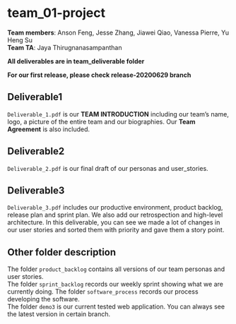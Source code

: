 # team_01-project
**Team members**: Anson Feng, Jesse Zhang, Jiawei Qiao, Vanessa Pierre, Yu Heng Su  
**Team TA**: Jaya Thirugnanasampanthan  

**All deliverables are in team_deliverable folder**  

**For our first release, please check release-20200629 branch**

## Deliverable1  
`Deliverable_1.pdf` is our **TEAM INTRODUCTION** including our team’s name, logo, a picture of the entire team and our biographies. Our **Team Agreement** is also included.  

## Deliverable2
`Deliverable_2.pdf` is our final draft of our personas and user_stories.  

## Deliverable3
`Deliverable_3.pdf` includes our productive environment, product backlog, release plan and sprint plan. We also add our retrospection and high-level architecture. In this deliverable, you can see we made a lot of changes in our user stories and sorted them with priority and gave them a story point.  

## Other folder description
The folder `product_backlog` contains all versions of our team personas and user stories.  
The folder `sprint_backlog` records our weekly sprint showing what we are currently doing. 
The folder `software_process` records our process developing the software.  
The folder `demo3` is our current tested web application. You can always see the latest version in certain branch.  

